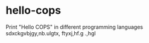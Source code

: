 # hello-cops
Print "Hello COPS" in different programming languages
sdxckgvbjgy,nb.ulgtx, ftyxj,hf.g .,hgl
